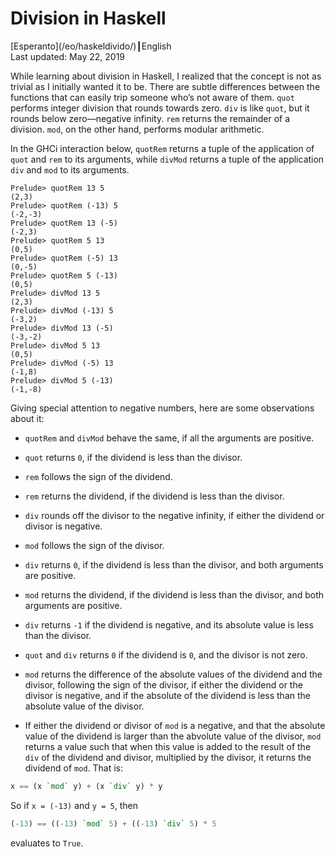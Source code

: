 Division in Haskell
===================

<div class="center">[Esperanto](/eo/haskeldivido/)┃English</div>
<div class="center">Last updated: May 22, 2019</div>

While learning about division in Haskell, I realized that the concept is not as trivial as I
initially wanted it to be. There are subtle differences between the functions that can easily trip
someone who’s not aware of them. `quot` performs integer division that rounds towards zero. `div` is
like `quot`, but it rounds below zero—negative infinity. `rem` returns the remainder of a
division. `mod`, on the other hand, performs modular arithmetic.

In the GHCi interaction below, `quotRem` returns a tuple of the application of `quot` and `rem` to its
arguments, while `divMod` returns a tuple of the application `div` and `mod` to its arguments.

```
Prelude> quotRem 13 5
(2,3)
Prelude> quotRem (-13) 5
(-2,-3)
Prelude> quotRem 13 (-5)
(-2,3)
Prelude> quotRem 5 13
(0,5)
Prelude> quotRem (-5) 13
(0,-5)
Prelude> quotRem 5 (-13)
(0,5)
Prelude> divMod 13 5
(2,3)
Prelude> divMod (-13) 5
(-3,2)
Prelude> divMod 13 (-5)
(-3,-2)
Prelude> divMod 5 13
(0,5)
Prelude> divMod (-5) 13
(-1,8)
Prelude> divMod 5 (-13)
(-1,-8)
```

Giving special attention to negative numbers, here are some observations about it:

- `quotRem` and `divMod` behave the same, if all the arguments are positive.

- `quot` returns `0`, if the dividend is less than the divisor.

- `rem` follows the sign of the dividend.

- `rem` returns the dividend, if the dividend is less than the divisor.

- `div` rounds off the divisor to the negative infinity, if either the dividend
  or divisor is negative.

- `mod` follows the sign of the divisor.

- `div` returns `0`, if the dividend is less than the divisor, and both
  arguments are positive.

- `mod` returns the dividend, if the dividend is less than the divisor, and both
  arguments are positive.

- `div` returns `-1` if the dividend is negative, and its absolute value is less
  than the divisor.

- `quot` and `div` returns `0` if the dividend is `0`, and the divisor is not
  zero.

- `mod` returns the difference of the absolute values of the dividend and the
  divisor, following the sign of the divisor, if either the dividend or the
  divisor is negative, and if the absolute of the dividend is less than the
  absolute value of the divisor.

- If either the dividend or divisor of `mod` is a negative, and that the
  absolute value of the dividend is larger than the abvolute value of the
  divisor, `mod` returns a value such that when this value is added to the
  result of the `div` of the dividend and divisor, multiplied by the divisor, it
  returns the dividend of `mod`. That is:
```haskell
x == (x `mod` y) + (x `div` y) * y
```
So if `x = (-13)` and `y = 5`, then
```haskell
(-13) == ((-13) `mod` 5) + ((-13) `div` 5) * 5
```
evaluates to `True`.
